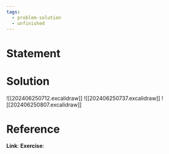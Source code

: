 ```yaml
---
tags:
  - problem-solution
  - unfinished
---
```

# Statement 


# Solution
![[202406250712.excalidraw]]
![[202406250737.excalidraw]]
![[202406250807.excalidraw]]


# Reference
**Link**:
**Exercise**: